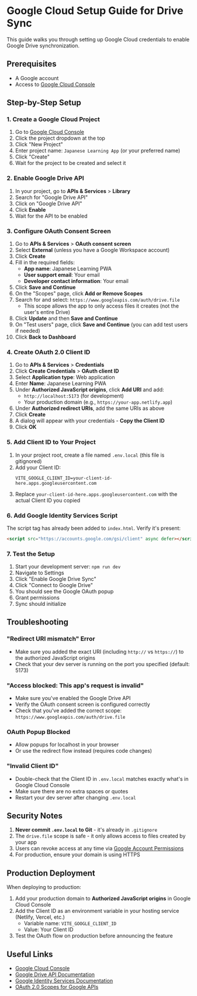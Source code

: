 # Google Cloud Setup Guide for Drive Sync

This guide walks you through setting up Google Cloud credentials to enable Google Drive synchronization.

## Prerequisites

- A Google account
- Access to [Google Cloud Console](https://console.cloud.google.com/)

## Step-by-Step Setup

### 1. Create a Google Cloud Project

1. Go to [Google Cloud Console](https://console.cloud.google.com/)
2. Click the project dropdown at the top
3. Click "New Project"
4. Enter project name: `Japanese Learning App` (or your preferred name)
5. Click "Create"
6. Wait for the project to be created and select it

### 2. Enable Google Drive API

1. In your project, go to **APIs & Services** > **Library**
2. Search for "Google Drive API"
3. Click on "Google Drive API"
4. Click **Enable**
5. Wait for the API to be enabled

### 3. Configure OAuth Consent Screen

1. Go to **APIs & Services** > **OAuth consent screen**
2. Select **External** (unless you have a Google Workspace account)
3. Click **Create**
4. Fill in the required fields:
   - **App name**: Japanese Learning PWA
   - **User support email**: Your email
   - **Developer contact information**: Your email
5. Click **Save and Continue**
6. On the "Scopes" page, click **Add or Remove Scopes**
7. Search for and select: `https://www.googleapis.com/auth/drive.file`
   - This scope allows the app to only access files it creates (not the user's entire Drive)
8. Click **Update** and then **Save and Continue**
9. On "Test users" page, click **Save and Continue** (you can add test users if needed)
10. Click **Back to Dashboard**

### 4. Create OAuth 2.0 Client ID

1. Go to **APIs & Services** > **Credentials**
2. Click **Create Credentials** > **OAuth client ID**
3. Select **Application type**: Web application
4. Enter **Name**: Japanese Learning PWA
5. Under **Authorized JavaScript origins**, click **Add URI** and add:
   - `http://localhost:5173` (for development)
   - Your production domain (e.g., `https://your-app.netlify.app`)
6. Under **Authorized redirect URIs**, add the same URIs as above
7. Click **Create**
8. A dialog will appear with your credentials - **Copy the Client ID**
9. Click **OK**

### 5. Add Client ID to Your Project

1. In your project root, create a file named `.env.local` (this file is gitignored)
2. Add your Client ID:
   ```
   VITE_GOOGLE_CLIENT_ID=your-client-id-here.apps.googleusercontent.com
   ```
3. Replace `your-client-id-here.apps.googleusercontent.com` with the actual Client ID you copied

### 6. Add Google Identity Services Script

The script tag has already been added to `index.html`. Verify it's present:

```html
<script src="https://accounts.google.com/gsi/client" async defer></script>
```

### 7. Test the Setup

1. Start your development server: `npm run dev`
2. Navigate to Settings
3. Click "Enable Google Drive Sync"
4. Click "Connect to Google Drive"
5. You should see the Google OAuth popup
6. Grant permissions
7. Sync should initialize

## Troubleshooting

### "Redirect URI mismatch" Error

- Make sure you added the exact URI (including `http://` vs `https://`) to the authorized JavaScript origins
- Check that your dev server is running on the port you specified (default: 5173)

### "Access blocked: This app's request is invalid"

- Make sure you've enabled the Google Drive API
- Verify the OAuth consent screen is configured correctly
- Check that you've added the correct scope: `https://www.googleapis.com/auth/drive.file`

### OAuth Popup Blocked

- Allow popups for localhost in your browser
- Or use the redirect flow instead (requires code changes)

### "Invalid Client ID"

- Double-check that the Client ID in `.env.local` matches exactly what's in Google Cloud Console
- Make sure there are no extra spaces or quotes
- Restart your dev server after changing `.env.local`

## Security Notes

1. **Never commit `.env.local` to Git** - it's already in `.gitignore`
2. The `drive.file` scope is safe - it only allows access to files created by your app
3. Users can revoke access at any time via [Google Account Permissions](https://myaccount.google.com/permissions)
4. For production, ensure your domain is using HTTPS

## Production Deployment

When deploying to production:

1. Add your production domain to **Authorized JavaScript origins** in Google Cloud Console
2. Add the Client ID as an environment variable in your hosting service (Netlify, Vercel, etc.)
   - Variable name: `VITE_GOOGLE_CLIENT_ID`
   - Value: Your Client ID
3. Test the OAuth flow on production before announcing the feature

## Useful Links

- [Google Cloud Console](https://console.cloud.google.com/)
- [Google Drive API Documentation](https://developers.google.com/drive/api/v3/reference)
- [Google Identity Services Documentation](https://developers.google.com/identity/gsi/web)
- [OAuth 2.0 Scopes for Google APIs](https://developers.google.com/identity/protocols/oauth2/scopes#drive)
